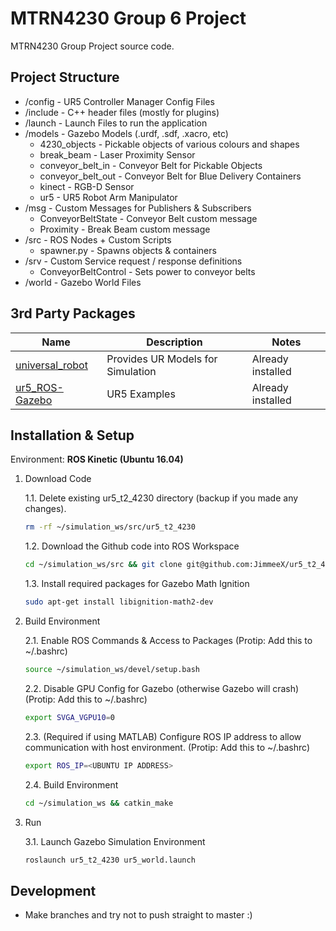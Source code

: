 # MTRN4230 Group 6 Project

MTRN4230 Group Project source code.

## Project Structure

- /config - UR5 Controller Manager Config Files
- /include - C++ header files (mostly for plugins)
- /launch - Launch Files to run the application
- /models - Gazebo Models (.urdf, .sdf, .xacro, etc)
  - 4230_objects - Pickable objects of various colours and shapes
  - break_beam - Laser Proximity Sensor
  - conveyor_belt_in - Conveyor Belt for Pickable Objects
  - conveyor_belt_out - Conveyor Belt for Blue Delivery Containers
  - kinect - RGB-D Sensor
  - ur5 - UR5 Robot Arm Manipulator
- /msg - Custom Messages for Publishers & Subscribers
  - ConveyorBeltState - Conveyor Belt custom message
  - Proximity - Break Beam custom message
- /src - ROS Nodes + Custom Scripts
  - spawner.py - Spawns objects & containers
- /srv - Custom Service request / response definitions
  - ConveyorBeltControl - Sets power to conveyor belts
- /world - Gazebo World Files

## 3rd Party Packages

Name | Description | Notes
---|---|---
[universal_robot](https://github.com/ros-industrial/universal_robot) | Provides UR Models for Simulation | Already installed
[ur5_ROS-Gazebo](https://github.com/lihuang3/ur5_ROS-Gazebo) | UR5 Examples | Already installed

## Installation & Setup

Environment: **ROS Kinetic (Ubuntu 16.04)**

1. Download Code

    1.1. Delete existing ur5_t2_4230 directory (backup if you made any changes).

    ```bash
    rm -rf ~/simulation_ws/src/ur5_t2_4230
    ```

    1.2. Download the Github code into ROS Workspace

    ```bash
    cd ~/simulation_ws/src && git clone git@github.com:JimmeeX/ur5_t2_4230.git
    ```

    1.3. Install required packages for Gazebo Math Ignition

    ```bash
    sudo apt-get install libignition-math2-dev
    ```

2. Build Environment

    2.1. Enable ROS Commands & Access to Packages (Protip: Add this to ~/.bashrc)

    ```bash
    source ~/simulation_ws/devel/setup.bash
    ```

    2.2. Disable GPU Config for Gazebo (otherwise Gazebo will crash) (Protip: Add this to ~/.bashrc)

    ```bash
    export SVGA_VGPU10=0
    ```

    2.3. (Required if using MATLAB) Configure ROS IP address to allow communication with host environment. (Protip: Add this to ~/.bashrc)

    ```bash
    export ROS_IP=<UBUNTU IP ADDRESS>
    ```

    2.4. Build Environment

    ```bash
    cd ~/simulation_ws && catkin_make
    ```

3. Run

    3.1. Launch Gazebo Simulation Environment

    ```bash
    roslaunch ur5_t2_4230 ur5_world.launch
    ```

## Development

- Make branches and try not to push straight to master :)
